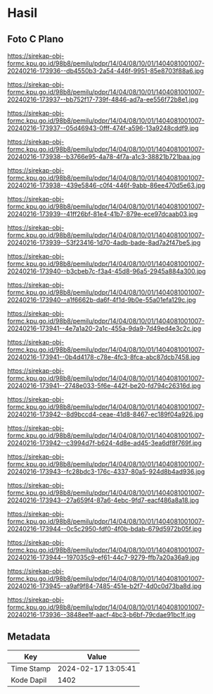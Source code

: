 # Hasil

## Foto C Plano

https://sirekap-obj-formc.kpu.go.id/98b8/pemilu/pdpr/14/04/08/10/01/1404081001007-20240216-173936--db4550b3-2a54-446f-9951-85e8703f88a6.jpg

https://sirekap-obj-formc.kpu.go.id/98b8/pemilu/pdpr/14/04/08/10/01/1404081001007-20240216-173937--bb752f17-739f-4846-ad7a-ee556f72b8e1.jpg

https://sirekap-obj-formc.kpu.go.id/98b8/pemilu/pdpr/14/04/08/10/01/1404081001007-20240216-173937--05d46943-0fff-474f-a596-13a9248cddf9.jpg

https://sirekap-obj-formc.kpu.go.id/98b8/pemilu/pdpr/14/04/08/10/01/1404081001007-20240216-173938--b3766e95-4a78-4f7a-a1c3-38821b721baa.jpg

https://sirekap-obj-formc.kpu.go.id/98b8/pemilu/pdpr/14/04/08/10/01/1404081001007-20240216-173938--439e5846-c0f4-446f-9abb-86ee470d5e63.jpg

https://sirekap-obj-formc.kpu.go.id/98b8/pemilu/pdpr/14/04/08/10/01/1404081001007-20240216-173939--41ff26bf-81e4-41b7-879e-ece97dcaab03.jpg

https://sirekap-obj-formc.kpu.go.id/98b8/pemilu/pdpr/14/04/08/10/01/1404081001007-20240216-173939--53f23416-1d70-4adb-bade-8ad7a2f47be5.jpg

https://sirekap-obj-formc.kpu.go.id/98b8/pemilu/pdpr/14/04/08/10/01/1404081001007-20240216-173940--b3cbeb7c-f3a4-45d8-96a5-2945a884a300.jpg

https://sirekap-obj-formc.kpu.go.id/98b8/pemilu/pdpr/14/04/08/10/01/1404081001007-20240216-173940--a1f6662b-da6f-4f1d-9b0e-55a01efa129c.jpg

https://sirekap-obj-formc.kpu.go.id/98b8/pemilu/pdpr/14/04/08/10/01/1404081001007-20240216-173941--4e7a1a20-2a1c-455a-9da9-7d49ed4e3c2c.jpg

https://sirekap-obj-formc.kpu.go.id/98b8/pemilu/pdpr/14/04/08/10/01/1404081001007-20240216-173941--0b4d4178-c78e-4fc3-8fca-abc87dcb7458.jpg

https://sirekap-obj-formc.kpu.go.id/98b8/pemilu/pdpr/14/04/08/10/01/1404081001007-20240216-173941--2748e033-5f6e-442f-be20-fd794c26316d.jpg

https://sirekap-obj-formc.kpu.go.id/98b8/pemilu/pdpr/14/04/08/10/01/1404081001007-20240216-173942--8d9bccd4-ceae-41d8-8467-ec189f04a926.jpg

https://sirekap-obj-formc.kpu.go.id/98b8/pemilu/pdpr/14/04/08/10/01/1404081001007-20240216-173942--c3994d7f-b624-4d8e-ad45-3ea6df8f769f.jpg

https://sirekap-obj-formc.kpu.go.id/98b8/pemilu/pdpr/14/04/08/10/01/1404081001007-20240216-173943--fc28bdc3-176c-4337-80a5-924d8b4ad936.jpg

https://sirekap-obj-formc.kpu.go.id/98b8/pemilu/pdpr/14/04/08/10/01/1404081001007-20240216-173943--27a659f4-87a6-4ebc-9fd7-eacf486a8a18.jpg

https://sirekap-obj-formc.kpu.go.id/98b8/pemilu/pdpr/14/04/08/10/01/1404081001007-20240216-173944--0c5c2950-fdf0-4f0b-bdab-679d5972b05f.jpg

https://sirekap-obj-formc.kpu.go.id/98b8/pemilu/pdpr/14/04/08/10/01/1404081001007-20240216-173944--197035c9-ef61-44c7-9279-ffb7a20a36a9.jpg

https://sirekap-obj-formc.kpu.go.id/98b8/pemilu/pdpr/14/04/08/10/01/1404081001007-20240216-173945--a9af9f84-7485-451e-b2f7-4d0c0d73ba8d.jpg

https://sirekap-obj-formc.kpu.go.id/98b8/pemilu/pdpr/14/04/08/10/01/1404081001007-20240216-173936--3848ee1f-aacf-4bc3-b6bf-79cdae91bc1f.jpg


## Metadata

| Key        | Value               |
| ---------- | ------------------- |
| Time Stamp | 2024-02-17 13:05:41 |
| Kode Dapil | 1402                |



